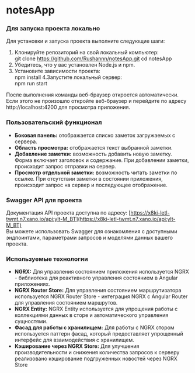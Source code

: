 # notesApp

### Для запуска проекта локально
Для установки и запуска проекта выполните следующие шаги:

1. Клонируйте репозиторий на свой локальный компьютер:  
git clone https://github.com/Rushannn/notesApp.git
cd notesApp
3. Убедитесь, что у вас установлен Node.js и npm.
4. Установите зависимости проекта:  
npm install
4.Запустите локальный сервер:  
npm run start

После выполнения команды веб-браузер откроется автоматически. Если этого не произошло откройте веб-браузер и перейдите по адресу http://localhost:4200 для просмотра приложения.

### Пользовательский функционал

- **Боковая панель:** отображается списко заметок загружаемых с сервера.
- **Область просмотра:** отображается текст выбранной заметки.
- **Добавление заметки:** возможность добавить новую заметку. Форма включает заголовок и содержание. При добавлении заметки, происходит запрос отправки на сервер.
- **Просмотр отдельной заметки:** возможность читать заметки по ссылке. При отсутствии заметки в состоянии приложения, происходит запрос на сервер и последующее отображение.

### Swagger API для проекта

Документация API проекта доступна по адресу: [https://x8ki-letl-twmt.n7.xano.io/api:ylt-M_BT](https://x8ki-letl-twmt.n7.xano.io/api:ylt-M_BT)  
Вы можете использовать Swagger для ознакомления с доступными эндпоинтами, параметрами запросов и моделями данных вашего проекта.

### Используемые технологии

- **NGRX:** Для управления состоянием приложения используется NGRX - библиотека для реактивного управления состоянием в Angular приложениях.
- **NGRX Router Store:** Для управления состоянием маршрутизатора используется NGRX Router Store - интеграция NGRX с Angular Router для управления состоянием маршрутов.
- **NGRX Entity:** NGRX Entity используется для упрощения работы с коллекциями данных в сторе и автоматического управления сущностями.
- **Фасад для работы с хранилищем:** Для работы с NGRX стором используется паттерн фасад, который предоставляет упрощенный интерфейс для взаимодействия с хранилищем.
- **Кэширование через NGRX Store:** Для улучшения производительности и снижения количества запросов к серверу реализовано кэширование подгруженных новостей через NGRX Store
